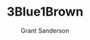 ---
title: 3Blue1Brown
author: Grant Sanderson
img: https://yt3.ggpht.com/ytc/AKedOLQGKDhfIUhBrv9C1hKgMDZsUJbjelfPvXrelFncvw=s176-c-k-c0x00ffffff-no-rj
link: https://www.youtube.com/c/3blue1brown
---